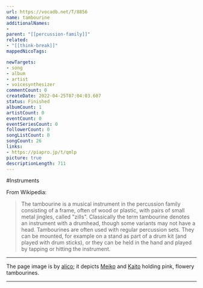 ```yaml
---
url: https://vocadb.net/T/8856
name: tambourine
additionalNames: 
- 
parent: "[[percussion-family]]"
related:
- "[[think-break]]"
mappedNicoTags:

newTargets:
- song
- album
- artist
- voicesynthesizer
commentCount: 0
createDate: 2022-04-25T07:04:03.607
status: Finished
albumCount: 1
artistCount: 0
eventCount: 0
eventSeriesCount: 0
followerCount: 0
songListCount: 0
songCount: 26
links: 
- https://piapro.jp/t/qmlp
picture: true
descriptionLength: 711
---
```


#Instruments

From Wikipedia:
>The tambourine is a musical instrument in the percussion family consisting of a frame, often of wood or plastic, with pairs of small metal jingles, called "zills". Classically the term tambourine denotes an instrument with a drumhead, though some variants may not have a head. Tambourines are often used with regular percussion sets. They can be mounted, for example on a stand as part of a drum kit (and played with drum sticks), or they can be held in the hand and played by tapping or hitting the instrument.
---
The page image is by [alico](https://piapro.jp/blackashes); it depicts [Meiko](https://vocadb.net/Ar/176) and [Kaito](https://vocadb.net/Ar/71) holding pink, flowery tambourines.

---

